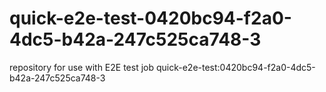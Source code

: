 # quick-e2e-test-0420bc94-f2a0-4dc5-b42a-247c525ca748-3
repository for use with E2E test job quick-e2e-test:0420bc94-f2a0-4dc5-b42a-247c525ca748-3

